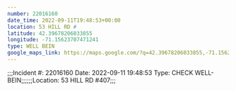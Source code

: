 ```yaml
---
number: 22016160
date_time: 2022-09-11T19:48:53+00:00
location: 53 HILL RD #
latitude: 42.39678206033855
longitude: -71.15623707471241
type: WELL BEIN
google_maps_link: https://maps.google.com/?q=42.39678206033855,-71.15623707471241
---
```


;;;Incident #: 22016160  Date: 2022-09-11 19:48:53   Type: CHECK WELL-BEIN;;;;;;Location: 53 HILL RD #407;;;
